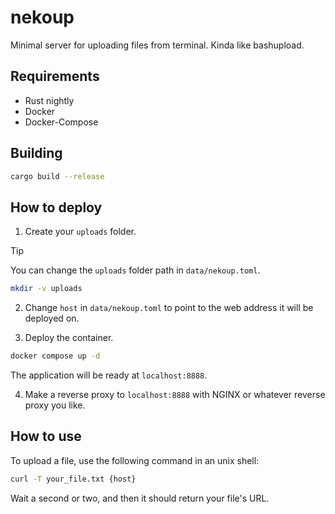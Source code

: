 # nekoup

Minimal server for uploading files from terminal. Kinda like bashupload.

## Requirements

- Rust nightly
- Docker
- Docker-Compose

## Building

```bash
cargo build --release
```

## How to deploy

1. Create your `uploads` folder.

> [!tip]
> You can change the `uploads` folder path in `data/nekoup.toml`.

```bash
mkdir -v uploads
```

2. Change `host` in `data/nekoup.toml` to point to the web address it will be deployed on.

3. Deploy the container.

```bash
docker compose up -d
```

The application will be ready at `localhost:8888`.

4. Make a reverse proxy to `localhost:8888` with NGINX or whatever reverse proxy you like.

## How to use

To upload a file, use the following command in an unix shell:

```bash
curl -T your_file.txt {host}
```

Wait a second or two, and then it should return your file's URL.
